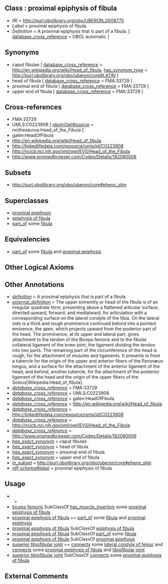 
## Class : proximal epiphysis of fibula

 * *IRI* = http://purl.obolibrary.org/obo/UBERON_0008775
 * *Label* = proximal epiphysis of fibula
 * *Definition* = A proximal epiphysis that is part of a fibula. [ [database_cross_reference](../../ef/oboInOwl#hasDbXref.md) = OBOL:automatic ]

## Synonyms

 * caput fibulae [ [database_cross_reference](../../ef/oboInOwl#hasDbXref.md) = http://en.wikipedia.org/wiki/Head_of_fibula, [has_synonym_type](../../pe/oboInOwl#hasSynonymType.md) = http://purl.obolibrary.org/obo/uberon/core#LATIN ]
 * head of fibula [ [database_cross_reference](../../ef/oboInOwl#hasDbXref.md) = FMA:33729 ]
 * proximal end of fibula [ [database_cross_reference](../../ef/oboInOwl#hasDbXref.md) = FMA:33729 ]
 * upper end of fibula [ [database_cross_reference](../../ef/oboInOwl#hasDbXref.md) = FMA:33729 ]

## Cross-references

 * FMA:33729
 * UMLS:C0223908 [ [oboInOwl#source](../../ce/oboInOwl#source.md) = ncithesaurus:Head_of_the_Fibula ]
 * galen:HeadOfFibula
 * http://en.wikipedia.org/wiki/Head_of_fibula
 * http://linkedlifedata.com/resource/umls/id/C0223908
 * http://ncicb.nci.nih.gov/xml/owl/EVS/Head_of_the_Fibula
 * http://www.snomedbrowser.com/Codes/Details/182080006

## Subsets

 * http://purl.obolibrary.org/obo/uberon/core#pheno_slim

## Superclasses

 * [proximal epiphysis](../../UBERON/80/UBERON_0004380.md)
 * [epiphysis of fibula](../../UBERON/88/UBERON_0004388.md)
 * [part_of](../../BFO/50/BFO_0000050.md) some [fibula](../../UBERON/46/UBERON_0001446.md)

## Equivalencies

 * [part_of](../../BFO/50/BFO_0000050.md) some [fibula](../../UBERON/46/UBERON_0001446.md) and [proximal epiphysis](../../UBERON/80/UBERON_0004380.md)

## Other Logical Axioms


## Other Annotations

 * *[definition](../../IAO/15/IAO_0000115.md)* = A proximal epiphysis that is part of a fibula.
 * *[external_definition](../../UBPROP/01/UBPROP_0000001.md)* = The upper extremity or head of the fibula is of an irregular quadrate form, presenting above a flattened articular surface, directed upward, forward, and medialward, for articulation with a corresponding surface on the lateral condyle of the tibia. On the lateral side is a thick and rough prominence continued behind into a pointed eminence, the apex, which projects upward from the posterior part of the head. The prominence, at its upper and lateral part, gives attachment to the tendon of the Biceps femoris and to the fibular collateral ligament of the knee-joint, the ligament dividing the tendon into two parts. The remaining part of the circumference of the head is rough, for the attachment of muscles and ligaments. It presents in front a tubercle for the origin of the upper and anterior fibers of the Peronæus longus, and a surface for the attachment of the anterior ligament of the head; and behind, another tubercle, for the attachment of the posterior ligament of the head and the origin of the upper fibers of the Soleus[Wikipedia:Head_of_fibula].
 * *[database_cross_reference](../../ef/oboInOwl#hasDbXref.md)* = FMA:33729
 * *[database_cross_reference](../../ef/oboInOwl#hasDbXref.md)* = UMLS:C0223908
 * *[database_cross_reference](../../ef/oboInOwl#hasDbXref.md)* = galen:HeadOfFibula
 * *[database_cross_reference](../../ef/oboInOwl#hasDbXref.md)* = http://en.wikipedia.org/wiki/Head_of_fibula
 * *[database_cross_reference](../../ef/oboInOwl#hasDbXref.md)* = http://linkedlifedata.com/resource/umls/id/C0223908
 * *[database_cross_reference](../../ef/oboInOwl#hasDbXref.md)* = http://ncicb.nci.nih.gov/xml/owl/EVS/Head_of_the_Fibula
 * *[database_cross_reference](../../ef/oboInOwl#hasDbXref.md)* = http://www.snomedbrowser.com/Codes/Details/182080006
 * *[has_exact_synonym](../../ym/oboInOwl#hasExactSynonym.md)* = caput fibulae
 * *[has_exact_synonym](../../ym/oboInOwl#hasExactSynonym.md)* = head of fibula
 * *[has_exact_synonym](../../ym/oboInOwl#hasExactSynonym.md)* = proximal end of fibula
 * *[has_exact_synonym](../../ym/oboInOwl#hasExactSynonym.md)* = upper end of fibula
 * *[in_subset](../../et/oboInOwl#inSubset.md)* = http://purl.obolibrary.org/obo/uberon/core#pheno_slim
 * *[rdf-schema#label](../../el/rdf-schema#label.md)* = proximal epiphysis of fibula

## Usage

 * -
 * [biceps femoris](../../UBERON/74/UBERON_0001374.md) SubClassOf [has_muscle_insertion](../../RO/73/RO_0002373.md) some [proximal epiphysis of fibula](../../UBERON/75/UBERON_0008775.md)
 * [proximal epiphysis of fibula](../../UBERON/75/UBERON_0008775.md) == [part_of](../../BFO/50/BFO_0000050.md) some [fibula](../../UBERON/46/UBERON_0001446.md) and [proximal epiphysis](../../UBERON/80/UBERON_0004380.md)
 * [proximal epiphysis of fibula](../../UBERON/75/UBERON_0008775.md) SubClassOf [epiphysis of fibula](../../UBERON/88/UBERON_0004388.md)
 * [proximal epiphysis of fibula](../../UBERON/75/UBERON_0008775.md) SubClassOf [part_of](../../BFO/50/BFO_0000050.md) some [fibula](../../UBERON/46/UBERON_0001446.md)
 * [proximal epiphysis of fibula](../../UBERON/75/UBERON_0008775.md) SubClassOf [proximal epiphysis](../../UBERON/80/UBERON_0004380.md)
 * [superior tibiofibular joint](../../UBERON/17/UBERON_0011117.md) == [connects](../../RO/76/RO_0002176.md) some [lateral condyle of femur](../../UBERON/85/UBERON_0009985.md) and [connects](../../RO/76/RO_0002176.md) some [proximal epiphysis of fibula](../../UBERON/75/UBERON_0008775.md) and [tibiofibular joint](../../UBERON/12/UBERON_0011112.md)
 * [superior tibiofibular joint](../../UBERON/17/UBERON_0011117.md) SubClassOf [connects](../../RO/76/RO_0002176.md) some [proximal epiphysis of fibula](../../UBERON/75/UBERON_0008775.md)

## External Comments

